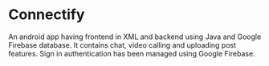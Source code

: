 # Connectify
An android app having frontend in XML and backend using Java and Google Firebase database. 
It contains chat, video calling and uploading post features. 
Sign in authentication has been managed using Google Firebase.

